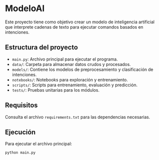 # ModeloAI

Este proyecto tiene como objetivo crear un modelo de inteligencia artificial que interprete cadenas de texto para ejecutar comandos basados en intenciones.

## Estructura del proyecto

- `main.py`: Archivo principal para ejecutar el programa.
- `data/`: Carpeta para almacenar datos crudos y procesados.
- `models/`: Contiene los modelos de preprocesamiento y clasificación de intenciones.
- `notebooks/`: Notebooks para exploración y entrenamiento.
- `scripts/`: Scripts para entrenamiento, evaluación y predicción.
- `tests/`: Pruebas unitarias para los módulos.

## Requisitos

Consulta el archivo `requirements.txt` para las dependencias necesarias.

## Ejecución

Para ejecutar el archivo principal:
```bash
python main.py
```
